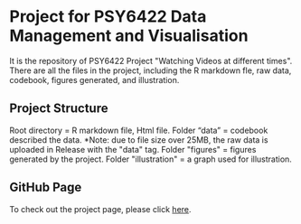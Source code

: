 # Project for PSY6422 Data Management and Visualisation
It is the repository of PSY6422 Project "Watching Videos at different times".
There are all the files in the project, including the R markdown fle, raw data, codebook, figures generated, and illustration.


## Project Structure
Root directory = R markdown file, Html file.
Folder “data” = codebook described the data. 
*Note: due to file size over 25MB, the raw data is uploaded in Release with the "data" tag.
Folder "figures" = figures generated by the project.
Folder "illustration" = a graph used for illustration.


## GitHub Page
To check out the project page, please click [here](https://wxzhao17.github.io/PSY6422/).

